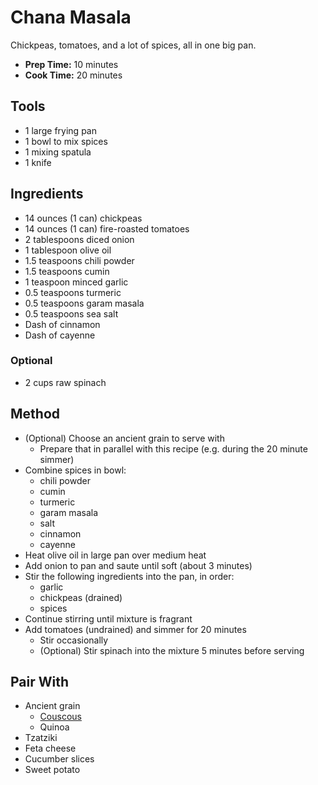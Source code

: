 # Chana Masala

Chickpeas, tomatoes, and a lot of spices, all in one big pan.

- **Prep Time:** 10 minutes
- **Cook Time:** 20 minutes

## Tools

- 1 large frying pan
- 1 bowl to mix spices
- 1 mixing spatula
- 1 knife

## Ingredients

- 14 ounces (1 can) chickpeas
- 14 ounces (1 can) fire-roasted tomatoes
- 2 tablespoons diced onion
- 1 tablespoon olive oil
- 1.5 teaspoons chili powder
- 1.5 teaspoons cumin
- 1 teaspoon minced garlic
- 0.5 teaspoons turmeric
- 0.5 teaspoons garam masala
- 0.5 teaspoons sea salt
- Dash of cinnamon
- Dash of cayenne

### Optional

- 2 cups raw spinach

## Method

- (Optional) Choose an ancient grain to serve with
    - Prepare that in parallel with this recipe (e.g. during the 20 minute simmer)
- Combine spices in bowl:
    - chili powder
    - cumin
    - turmeric
    - garam masala
    - salt
    - cinnamon
    - cayenne
- Heat olive oil in large pan over medium heat
- Add onion to pan and saute until soft (about 3 minutes)
- Stir the following ingredients into the pan, in order:
    - garlic
    - chickpeas (drained)
    - spices
- Continue stirring until mixture is fragrant
- Add tomatoes (undrained) and simmer for 20 minutes
    - Stir occasionally
    - (Optional) Stir spinach into the mixture 5 minutes before serving

## Pair With

- Ancient grain
    - [Couscous](/sides/couscous.md)
    - Quinoa
- Tzatziki
- Feta cheese
- Cucumber slices
- Sweet potato
